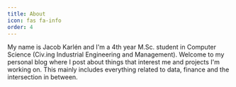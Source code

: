 ```yaml
---
title: About
icon: fas fa-info
order: 4
---
```



My name is Jacob Karlén and I'm a 4th year M.Sc. student in Computer Science (Civ.ing Industrial Engineering and Management). Welcome to my personal blog where I post about things that interest me and projects I'm working on. This mainly includes everything related to data, finance and the intersection in between.
